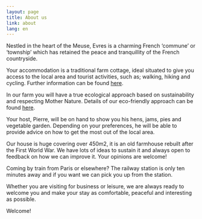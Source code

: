 ```yaml
---
layout: page
title: About us
link: about
lang: en
---
```


Nestled in the heart of the Meuse, Evres is a charming French ‘commune’ or ‘township’ which has retained the peace and tranquillity of the French countryside.

Your accommodation is a traditional farm cottage, ideal situated to give you access to the local area and tourist activities, such as; walking, hiking and cycling.  Further information can be found [here](/activities_en.html).

In our farm you will have a true ecological approach based on sustainability and respecting Mother Nature.  Details of our eco-friendly approach can be found [here](/ecology_en.html).

Your host, Pierre, will be on hand to show you his hens, jams, pies and vegetable garden. Depending on your preferences, he will be able to provide advice on how to get the most out of the local area.

Our house is huge covering over 450m2, it is an old farmhouse rebuilt after the First World War. We have lots of ideas to sustain it and always open to feedback on how we can improve it.  Your opinions are welcome!

Coming by train from Paris or elsewhere? The railway station is only ten minutes away and if you want we can pick you up from the station.

Whether you are visiting for business or leisure, we are always ready to welcome you and make your stay as comfortable, peaceful and interesting as possible.

Welcome!








